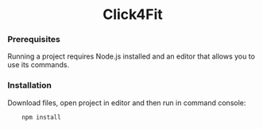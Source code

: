 <h1 align = "center" >Click4Fit</h1>

### Prerequisites

Running a project requires Node.js installed and an editor that allows you to use its commands.

### Installation

Download files, open project in editor and then run in command console:

```bash
    npm install
```
